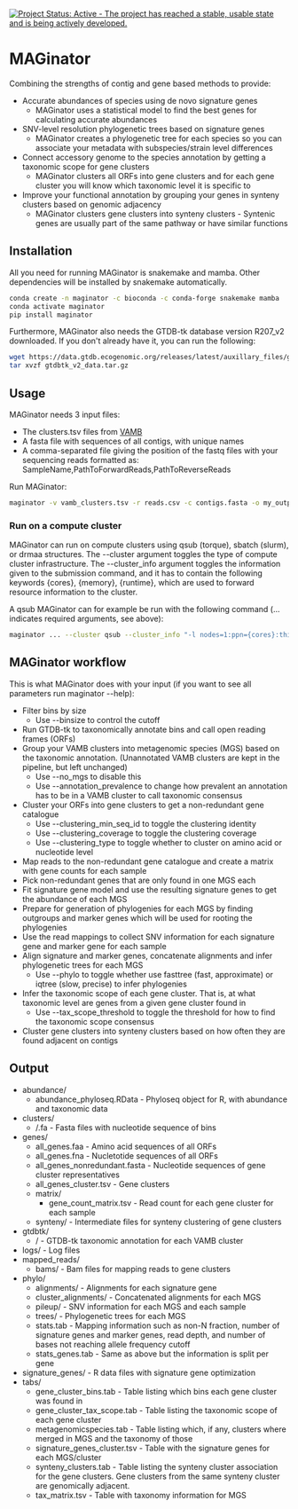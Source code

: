 [![Project Status: Active - The project has reached a stable, usable state and is being actively developed.](http://www.repostatus.org/badges/latest/active.svg)](http://www.repostatus.org/#active)

# MAGinator

Combining the strengths of contig and gene based methods to provide:

* Accurate abundances of species using de novo signature genes
    * MAGinator uses a statistical model to find the best genes for calculating accurate abundances
* SNV-level resolution phylogenetic trees based on signature genes
    * MAGinator creates a phylogenetic tree for each species so you can associate your metadata with subspecies/strain level differences
* Connect accessory genome to the species annotation by getting a taxonomic scope for gene clusters
    * MAGinator clusters all ORFs into gene clusters and for each gene cluster you will know which taxonomic level it is specific to
* Improve your functional annotation by grouping your genes in synteny clusters based on genomic adjacency
    * MAGinator clusters gene clusters into synteny clusters - Syntenic genes are usually part of the same pathway or have similar functions 

## Installation

All you need for running MAGinator is snakemake and mamba. Other dependencies will be installed by snakemake automatically.

```sh
conda create -n maginator -c bioconda -c conda-forge snakemake mamba
conda activate maginator
pip install maginator
```

Furthermore, MAGinator also needs the GTDB-tk database version R207_v2 downloaded. If you don't already have it, you can run the following:
```sh
wget https://data.gtdb.ecogenomic.org/releases/latest/auxillary_files/gtdbtk_v2_data.tar.gz
tar xvzf gtdbtk_v2_data.tar.gz
```

## Usage

MAGinator needs 3 input files:

* The clusters.tsv files from [VAMB](https://github.com/RasmussenLab/vamb)
* A fasta file with sequences of all contigs, with unique names
* A comma-separated file giving the position of the fastq files with your sequencing reads formatted as: SampleName,PathToForwardReads,PathToReverseReads

Run MAGinator:
```sh
maginator -v vamb_clusters.tsv -r reads.csv -c contigs.fasta -o my_output -g "/path/to/GTDB-Tk/database/release207_v2/"
```

### Run on a compute cluster
MAGinator can run on compute clusters using qsub (torque), sbatch (slurm), or drmaa structures. The --cluster argument toggles the type of compute cluster infrastructure. The --cluster_info argument toggles the information given to the submission command, and it has to contain the following keywords {cores}, {memory}, {runtime}, which are used to forward resource information to the cluster.

A qsub MAGinator can for example be run with the following command (... indicates required arguments, see above):
```sh
maginator ... --cluster qsub --cluster_info "-l nodes=1:ppn={cores}:thinnode,mem={memory}gb,walltime={runtime}"
```

## MAGinator workflow

This is what MAGinator does with your input (if you want to see all parameters run maginator --help):
* Filter bins by size
    * Use --binsize to control the cutoff
* Run GTDB-tk to taxonomically annotate bins and call open reading frames (ORFs)
* Group your VAMB clusters into metagenomic species (MGS) based on the taxonomic annotation. (Unannotated VAMB clusters are kept in the pipeline, but left unchanged)
    * Use --no_mgs to disable this
    * Use --annotation_prevalence to change how prevalent an annotation has to be in a VAMB cluster to call taxonomic consensus
* Cluster your ORFs into gene clusters to get a non-redundant gene catalogue
    * Use --clustering_min_seq_id to toggle the clustering identity
    * Use --clustering_coverage to toggle the clustering coverage
    * Use --clustering_type to toggle whether to cluster on amino acid or nucleotide level
* Map reads to the non-redundant gene catalogue and create a matrix with gene counts for each sample
* Pick non-redundant genes that are only found in one MGS each
* Fit signature gene model and use the resulting signature genes to get the abundance of each MGS
* Prepare for generation of phylogenies for each MGS by finding outgroups and marker genes which will be used for rooting the phylogenies
* Use the read mappings to collect SNV information for each signature gene and marker gene for each sample
* Align signature and marker genes, concatenate alignments and infer phylogenetic trees for each MGS
    * Use --phylo to toggle whether use fasttree (fast, approximate) or iqtree (slow, precise) to infer phylogenies
* Infer the taxonomic scope of each gene cluster. That is, at what taxonomic level are genes from a given gene cluster found in
    * Use --tax_scope_threshold to toggle the threshold for how to find the taxonomic scope consensus
* Cluster gene clusters into synteny clusters based on how often they are found adjacent on contigs


## Output

* abundance/
    * abundance_phyloseq.RData - Phyloseq object for R, with abundance and taxonomic data
* clusters/
    * <cluster>/<bin>.fa - Fasta files with nucleotide sequence of bins
* genes/
    * all_genes.faa - Amino acid sequences of all ORFs
    * all_genes.fna - Nucletotide sequences of all ORFs
    * all_genes_nonredundant.fasta - Nucleotide sequences of gene cluster representatives
    * all_genes_cluster.tsv - Gene clusters
    * matrix/
        * gene_count_matrix.tsv - Read count for each gene cluster for each sample
    * synteny/ - Intermediate files for synteny clustering of gene clusters
* gtdbtk/
    * <cluster>/ - GTDB-tk taxonomic annotation for each VAMB cluster
* logs/ - Log files
* mapped_reads/
    * bams/ - Bam files for mapping reads to gene clusters
* phylo/
    * alignments/ - Alignments for each signature gene
    * cluster_alignments/ - Concatenated alignments for each MGS
    * pileup/ - SNV information for each MGS and each sample
    * trees/ - Phylogenetic trees for each MGS
    * stats.tab - Mapping information such as non-N fraction, number of signature genes and marker genes, read depth, and number of bases not reaching allele frequency cutoff 
    * stats_genes.tab - Same as above but the information is split per gene
* signature_genes/ - R data files with signature gene optimization
* tabs/
    * gene_cluster_bins.tab - Table listing which bins each gene cluster was found in
    * gene_cluster_tax_scope.tab - Table listing the taxonomic scope of each gene cluster
    * metagenomicspecies.tab - Table listing which, if any, clusters where merged in MGS and the taxonomy of those
    * signature_genes_cluster.tsv - Table with the signature genes for each MGS/cluster
    * synteny_clusters.tab - Table listing the synteny cluster association for the gene clusters. Gene clusters from the same synteny cluster are genomically adjacent.
    * tax_matrix.tsv - Table with taxonomy information for MGS
    
